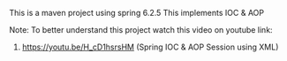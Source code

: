 This is a maven project using spring 6.2.5 
This implements IOC & AOP

Note: To better understand this project watch this video on youtube link: 
  1. https://youtu.be/H_cD1hsrsHM (Spring IOC & AOP Session using XML)
